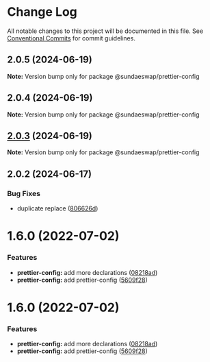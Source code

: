 # Change Log

All notable changes to this project will be documented in this file.
See [Conventional Commits](https://conventionalcommits.org) for commit guidelines.

## 2.0.5 (2024-06-19)

**Note:** Version bump only for package @sundaeswap/prettier-config

## 2.0.4 (2024-06-19)

**Note:** Version bump only for package @sundaeswap/prettier-config

## [2.0.3](https://github.com/sundaeswap-finance/frontend-configurations/compare/@sundaeswap/prettier-config@2.0.2...@sundaeswap/prettier-config@2.0.3) (2024-06-19)

**Note:** Version bump only for package @sundaeswap/prettier-config

## 2.0.2 (2024-06-17)

### Bug Fixes

- duplicate replace ([806626d](https://github.com/sundaeswap-finance/frontend-configurations/commit/806626de43e7ab56b579a248c082753d804f3c2a))

# 1.6.0 (2022-07-02)

### Features

- **prettier-config:** add more declarations ([08218ad](https://github.com/sundaeswap-finance/frontend-configurations/commit/08218ad8d4f732d60077db47bf11b541360bf2c9))
- **prettier-config:** add prettier-config ([5609f28](https://github.com/sundaeswap-finance/frontend-configurations/commit/5609f28152874468be46ee73ee35257967fe0268))

# 1.6.0 (2022-07-02)

### Features

- **prettier-config:** add more declarations ([08218ad](https://github.com/sundaeswap-finance/frontend-configurations/commit/08218ad8d4f732d60077db47bf11b541360bf2c9))
- **prettier-config:** add prettier-config ([5609f28](https://github.com/sundaeswap-finance/frontend-configurations/commit/5609f28152874468be46ee73ee35257967fe0268))
